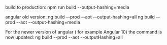  build to production:
 npm run build --output-hashing=media

 angular old version:
 ng build --prod --aot --output-hashing=all
 ng build --prod --aot --output-hashing=media

 For the newer version of angular ( for example Angular 10) the command is now updated:
 ng build --prod --aot --outputHashing=all